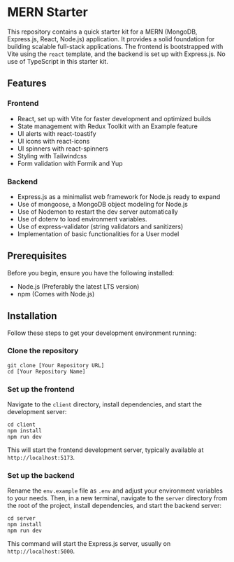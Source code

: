 # MERN Starter

This repository contains a quick starter kit for a MERN (MongoDB, Express.js, React, Node.js) application. It provides a solid foundation for building scalable full-stack applications. The frontend is bootstrapped with Vite using the `react` template, and the backend is set up with Express.js. No use of TypeScript in this starter kit.

## Features

### Frontend

- React, set up with Vite for faster development and optimized builds
- State management with Redux Toolkit with an Example feature
- UI alerts with react-toastify
- UI icons with react-icons
- UI spinners with react-spinners
- Styling with Tailwindcss
- Form validation with Formik and Yup

### Backend

- Express.js as a minimalist web framework for Node.js ready to expand
- Use of mongoose, a MongoDB object modeling for Node.js
- Use of Nodemon to restart the dev server automatically
- Use of dotenv to load environment variables.
- Use of express-validator (string validators and sanitizers)
- Implementation of basic functionalities for a User model

## Prerequisites

Before you begin, ensure you have the following installed:

- Node.js (Preferably the latest LTS version)
- npm (Comes with Node.js)

## Installation

Follow these steps to get your development environment running:

### Clone the repository

```
git clone [Your Repository URL]
cd [Your Repository Name]
```

### Set up the frontend

Navigate to the `client` directory, install dependencies, and start the development server:

```
cd client
npm install
npm run dev
```

This will start the frontend development server, typically available at `http://localhost:5173`.

### Set up the backend

Rename the `env.example` file as `.env` and adjust your environment variables to your needs. Then, in a new terminal, navigate to the `server` directory from the root of the project, install dependencies, and start the backend server:

```
cd server
npm install
npm run dev
```

This command will start the Express.js server, usually on `http://localhost:5000`.
